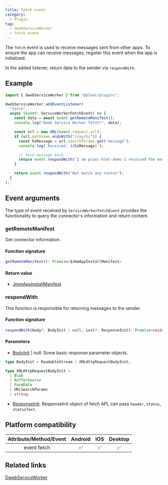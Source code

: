 ```yaml
---
title: fetch event
category:
  - Plugin
tag:
  - dwebServiceWorker
  - fetch event
---
```


The `fetch` event is used to receive messages sent from other apps. To ensure the app can receive messages, register this event when the app is initialized.

In the added listener, return data to the sender via `respondWith`.

## Example

```js
import { dwebServiceWorker } from "@plaoc/plugins";

dwebServiceWorker.addEventListener(
  "fetch",
  async (event: ServiceWorkerFetchEvent) => {
    const data = await event.getRemoteManifest();
    console.log("Dweb Service Worker fetch!", data);

    const url = new URL(event.request.url);
    if (url.pathname.endsWith("/say/hi")) {
      const hiMessage = url.searchParams.get("message");
      console.log(`Received: ${hiMessage}`);

      // Send message back
      return event.respondWith(`I am plaoc-html-demo I received the message`);
    }

    return event.respondWith("Not match any routes");
  }
);
```

## Event arguments

The type of event received by `ServiceWorkerFetchEvent` provides the functionality to query the connector's information and return content.

### getRemoteManifest

Get connector information.

#### Function signature

```ts
getRemoteManifest(): Promise<$JmmAppInstallManifest>
```

#### Return value

- [JmmAppInstallManifest](../../interface/$JmmAppInstallManifest.md)

### respondWith

This function is responsible for returning messages to the sender.

#### Function signature

```ts
respondWith(body?: BodyInit | null, init?: ResponseInit): Promise<void>
```

#### Parameters

- [BodyInit](https://developer.mozilla.org/en-US/docs/Web/API/Response/Response) | null: Some basic response parameter objects.

```ts
type BodyInit = ReadableStream | XMLHttpRequestBodyInit;

type XMLHttpRequestBodyInit =
  | Blob
  | BufferSource
  | FormData
  | URLSearchParams
  | string;
```

- [ResponseInit](https://developer.mozilla.org/en-US/docs/Web/API/Response/Response): ResponseInit object of fetch API, can pass `header`, `status`, `statusText`.

## Platform compatibility

| Attribute/Method/Event | Android | IOS | Desktop |
| :--------------------: | :-----: | :-: | :-----: |
|      event fetch       |   ✅    | ✅  |   ✅    |

## Related links

[DwebServiceWorker](./index.md)
